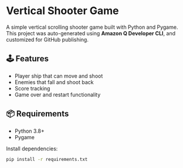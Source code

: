 # Vertical Shooter Game

A simple vertical scrolling shooter game built with Python and Pygame.  
This project was auto-generated using **Amazon Q Developer CLI**, and customized for GitHub publishing.

## 🕹️ Features

- Player ship that can move and shoot
- Enemies that fall and shoot back
- Score tracking
- Game over and restart functionality

## 📦 Requirements

- Python 3.8+
- Pygame

Install dependencies:

```bash
pip install -r requirements.txt
